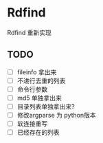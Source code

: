 # Rdfind
Rdfind 重新实现


## TODO
- [ ] fileinfo 拿出来
- [ ] 不进行去重的列表
- [ ] 命令行参数
- [ ] md5 单独拿出来
- [ ] 目录列表单独拿出来?
- [ ] 修改argparse 为 python版本
- [ ] 软连接重写
- [ ] 已经存在的列表